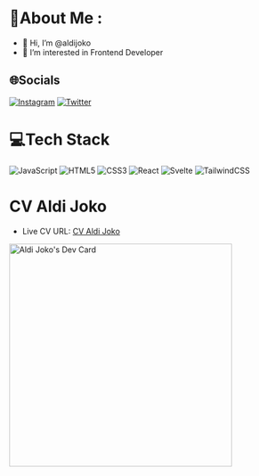 # 💫About Me :
- 👋 Hi, I’m @aldijoko
- 👀 I’m interested in Frontend Developer

## 🌐Socials
[![Instagram](https://img.shields.io/badge/Instagram-%23E4405F.svg?logo=Instagram&logoColor=white)](https://instagram.com/aldijoko_aljok) [![Twitter](https://img.shields.io/badge/Twitter-%231DA1F2.svg?logo=Twitter&logoColor=white)](https://twitter.com/aldijokosp) 

# 💻Tech Stack
![JavaScript](https://img.shields.io/badge/javascript-%23323330.svg?style=for-the-badge&logo=javascript&logoColor=%23F7DF1E) ![HTML5](https://img.shields.io/badge/html5-%23E34F26.svg?style=for-the-badge&logo=html5&logoColor=white) ![CSS3](https://img.shields.io/badge/css3-%231572B6.svg?style=for-the-badge&logo=css3&logoColor=white) ![React](https://img.shields.io/badge/react-%2320232a.svg?style=for-the-badge&logo=react&logoColor=%2361DAFB) ![Svelte](https://img.shields.io/badge/svelte-%23f1413d.svg?style=for-the-badge&logo=svelte&logoColor=white) ![TailwindCSS](https://img.shields.io/badge/tailwindcss-%2338B2AC.svg?style=for-the-badge&logo=tailwind-css&logoColor=white)

# CV Aldi Joko

- Live CV URL: [CV Aldi Joko](https://aldijokocv.netlify.app/)

<a href="https://app.daily.dev/aldijoko"><img src="https://api.daily.dev/devcards/0a576bdd52fe4c4ca8bdd5528881a074.png?r=fe8" width="400" alt="Aldi Joko's Dev Card"/></a>
